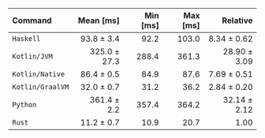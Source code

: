 | Command | Mean [ms] | Min [ms] | Max [ms] | Relative |
|:---|---:|---:|---:|---:|
| `Haskell` | 93.8 ± 3.4 | 92.2 | 103.0 | 8.34 ± 0.62 |
| `Kotlin/JVM` | 325.0 ± 27.3 | 288.4 | 361.3 | 28.90 ± 3.09 |
| `Kotlin/Native` | 86.4 ± 0.5 | 84.9 | 87.6 | 7.69 ± 0.51 |
| `Kotlin/GraalVM` | 32.0 ± 0.7 | 31.2 | 36.2 | 2.84 ± 0.20 |
| `Python` | 361.4 ± 2.2 | 357.4 | 364.2 | 32.14 ± 2.12 |
| `Rust` | 11.2 ± 0.7 | 10.9 | 20.7 | 1.00 |
